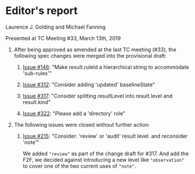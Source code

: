 # Editor's report

Laurence J. Golding and Michael Fanning

Presented at TC Meeting #33, March 13th, 2019

1. After being approved as amended at the last TC meeting (#33), the following spec changes were merged into the provisional draft:

    1. [Issue #146](https://github.com/oasis-tcs/sarif-spec/issues/146): "Make result.ruleId a hierarchical string to accommodate 'sub-rules'"

    1. [Issue #312](https://github.com/oasis-tcs/sarif-spec/issues/312): "Consider adding 'updated' baselineState"

    1. [Issue #317](https://github.com/oasis-tcs/sarif-spec/issues/317): "Consider splitting resultLevel into result.level and result.kind"

    1. [Issue #322](https://github.com/oasis-tcs/sarif-spec/issues/322): "Please add a 'directory' role"

1. The following issues were closed without further action:

    1. [Issue #215](https://github.com/oasis-tcs/sarif-spec/issues/215): "Consider: 'review' or 'audit' result level. and reconsider 'note'"

        We added `"review"` as part of the change draft for #317. And add the F2F, we decided against introducing a new level like `"observation"` to cover one of the two current uses of `"note"`.
